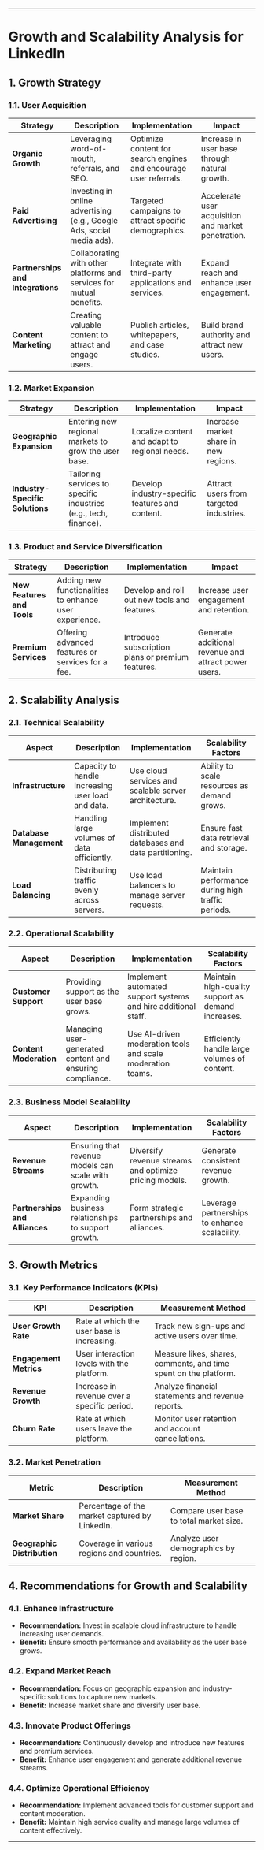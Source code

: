 
---

# **Growth and Scalability Analysis for LinkedIn**

## **1. Growth Strategy**

### **1.1. User Acquisition**

| **Strategy**              | **Description**                                             | **Implementation**                             | **Impact**                                    |
|---------------------------|-------------------------------------------------------------|------------------------------------------------|-----------------------------------------------|
| **Organic Growth**        | Leveraging word-of-mouth, referrals, and SEO.                | Optimize content for search engines and encourage user referrals. | Increase in user base through natural growth.|
| **Paid Advertising**      | Investing in online advertising (e.g., Google Ads, social media ads). | Targeted campaigns to attract specific demographics. | Accelerate user acquisition and market penetration. |
| **Partnerships and Integrations** | Collaborating with other platforms and services for mutual benefits. | Integrate with third-party applications and services. | Expand reach and enhance user engagement.   |
| **Content Marketing**     | Creating valuable content to attract and engage users.      | Publish articles, whitepapers, and case studies. | Build brand authority and attract new users. |

### **1.2. Market Expansion**

| **Strategy**              | **Description**                                             | **Implementation**                             | **Impact**                                    |
|---------------------------|-------------------------------------------------------------|------------------------------------------------|-----------------------------------------------|
| **Geographic Expansion**  | Entering new regional markets to grow the user base.        | Localize content and adapt to regional needs. | Increase market share in new regions.        |
| **Industry-Specific Solutions** | Tailoring services to specific industries (e.g., tech, finance). | Develop industry-specific features and content. | Attract users from targeted industries.      |

### **1.3. Product and Service Diversification**

| **Strategy**              | **Description**                                             | **Implementation**                             | **Impact**                                    |
|---------------------------|-------------------------------------------------------------|------------------------------------------------|-----------------------------------------------|
| **New Features and Tools**| Adding new functionalities to enhance user experience.     | Develop and roll out new tools and features.  | Increase user engagement and retention.      |
| **Premium Services**      | Offering advanced features or services for a fee.          | Introduce subscription plans or premium features. | Generate additional revenue and attract power users. |

## **2. Scalability Analysis**

### **2.1. Technical Scalability**

| **Aspect**                | **Description**                                             | **Implementation**                             | **Scalability Factors**                      |
|---------------------------|-------------------------------------------------------------|------------------------------------------------|---------------------------------------------|
| **Infrastructure**        | Capacity to handle increasing user load and data.          | Use cloud services and scalable server architecture. | Ability to scale resources as demand grows. |
| **Database Management**   | Handling large volumes of data efficiently.                 | Implement distributed databases and data partitioning. | Ensure fast data retrieval and storage.     |
| **Load Balancing**        | Distributing traffic evenly across servers.                 | Use load balancers to manage server requests.  | Maintain performance during high traffic periods. |

### **2.2. Operational Scalability**

| **Aspect**                | **Description**                                             | **Implementation**                             | **Scalability Factors**                      |
|---------------------------|-------------------------------------------------------------|------------------------------------------------|---------------------------------------------|
| **Customer Support**      | Providing support as the user base grows.                   | Implement automated support systems and hire additional staff. | Maintain high-quality support as demand increases. |
| **Content Moderation**    | Managing user-generated content and ensuring compliance.     | Use AI-driven moderation tools and scale moderation teams. | Efficiently handle large volumes of content. |

### **2.3. Business Model Scalability**

| **Aspect**                | **Description**                                             | **Implementation**                             | **Scalability Factors**                      |
|---------------------------|-------------------------------------------------------------|------------------------------------------------|---------------------------------------------|
| **Revenue Streams**       | Ensuring that revenue models can scale with growth.         | Diversify revenue streams and optimize pricing models. | Generate consistent revenue growth.         |
| **Partnerships and Alliances** | Expanding business relationships to support growth.          | Form strategic partnerships and alliances.     | Leverage partnerships to enhance scalability. |

## **3. Growth Metrics**

### **3.1. Key Performance Indicators (KPIs)**

| **KPI**                   | **Description**                                             | **Measurement Method**                        |
|---------------------------|-------------------------------------------------------------|------------------------------------------------|
| **User Growth Rate**      | Rate at which the user base is increasing.                 | Track new sign-ups and active users over time. |
| **Engagement Metrics**    | User interaction levels with the platform.                  | Measure likes, shares, comments, and time spent on the platform. |
| **Revenue Growth**        | Increase in revenue over a specific period.                 | Analyze financial statements and revenue reports. |
| **Churn Rate**            | Rate at which users leave the platform.                     | Monitor user retention and account cancellations. |

### **3.2. Market Penetration**

| **Metric**                | **Description**                                             | **Measurement Method**                        |
|---------------------------|-------------------------------------------------------------|------------------------------------------------|
| **Market Share**          | Percentage of the market captured by LinkedIn.             | Compare user base to total market size.       |
| **Geographic Distribution** | Coverage in various regions and countries.                  | Analyze user demographics by region.          |

## **4. Recommendations for Growth and Scalability**

### **4.1. Enhance Infrastructure**

- **Recommendation:** Invest in scalable cloud infrastructure to handle increasing user demands.
- **Benefit:** Ensure smooth performance and availability as the user base grows.

### **4.2. Expand Market Reach**

- **Recommendation:** Focus on geographic expansion and industry-specific solutions to capture new markets.
- **Benefit:** Increase market share and diversify user base.

### **4.3. Innovate Product Offerings**

- **Recommendation:** Continuously develop and introduce new features and premium services.
- **Benefit:** Enhance user engagement and generate additional revenue streams.

### **4.4. Optimize Operational Efficiency**

- **Recommendation:** Implement advanced tools for customer support and content moderation.
- **Benefit:** Maintain high service quality and manage large volumes of content effectively.

---

